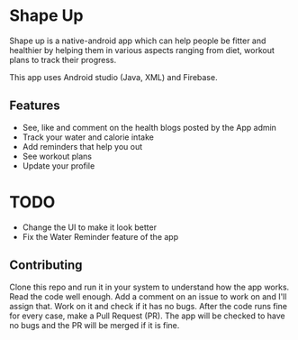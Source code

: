 ﻿# Shape Up

Shape up is a native-android app which can help people be fitter and healthier by helping them in various aspects ranging from diet, workout plans to track their progress. 

This app uses Android studio (Java, XML) and Firebase.

## Features

 - See, like and comment on the health blogs posted by the App admin
 - Track your water and calorie intake
 - Add reminders that help you out 
 - See workout plans 
 - Update your profile 

# TODO

 - Change the UI to make it look better
 - Fix the Water Reminder feature of the app
    
## Contributing

Clone this repo and run it in your system to understand how the app works. Read the code well enough. Add a comment on an issue to work on and I'll assign that. Work on it and check if it has no bugs. After the code runs fine for every case, make a Pull Request (PR). The app will be checked to have no bugs and the PR will be merged if it is fine.
